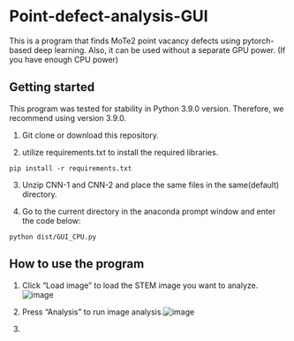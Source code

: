 # Point-defect-analysis-GUI
This is a program that finds MoTe2 point vacancy defects using pytorch-based deep learning. 
Also, it can be used without a separate GPU power. (If you have enough CPU power)


## Getting started
This program was tested for stability in Python 3.9.0 version. Therefore, we recommend using version 3.9.0.

1. Git clone or download this repository.

2. utilize requirements.txt to install the required libraries.

```
pip install -r requirements.txt
```

3. Unzip CNN-1 and CNN-2 and place the same files in the same(default) directory.

4. Go to the current directory in the anaconda prompt window and enter the code below:

```
python dist/GUI_CPU.py
```

## How to use the program

1. Click “Load image” to load the STEM image you want to analyze.
![image](https://github.com/wormschu/Point-defect-analysis-GUI/assets/56716689/dbff1e7c-8700-4340-920d-98487cae88c3)

2. Press “Analysis” to run image analysis.![image](https://github.com/wormschu/Point-defect-analysis-GUI/assets/56716689/2bb5cf11-c461-40a4-a7e0-7866b5d2cfbf)

3. 
